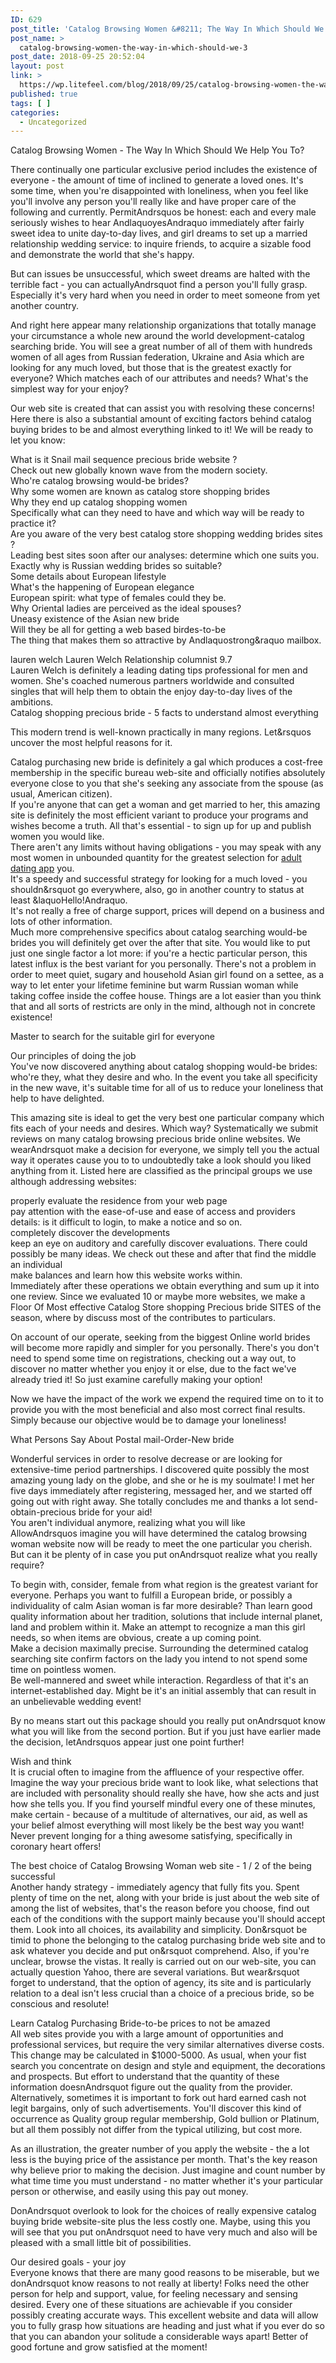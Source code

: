 ```yaml
---
ID: 629
post_title: 'Catalog Browsing Women &#8211; The Way In Which Should We Help You To?'
post_name: >
  catalog-browsing-women-the-way-in-which-should-we-3
post_date: 2018-09-25 20:52:04
layout: post
link: >
  https://wp.litefeel.com/blog/2018/09/25/catalog-browsing-women-the-way-in-which-should-we-3/
published: true
tags: [ ]
categories:
  - Uncategorized
---
```

Catalog Browsing Women - The Way In Which Should We Help You To?  <p>There continually one particular exclusive period includes the existence of everyone - the amount of time of inclined to generate a loved ones. It's some time, when you're disappointed with loneliness, when you feel like you'll involve any person you'll really like and have proper care of the following and currently. PermitAndrsquos be honest: each and every male seriously wishes to hear AndlaquoyesAndraquo immediately after fairly sweet idea to unite day-to-day lives, and girl dreams to set up a married relationship wedding service: to inquire friends, to acquire a sizable food and demonstrate the world that she's happy.</p>  <p>But can issues be unsuccessful, which sweet dreams are halted with the terrible fact - you can actuallyAndrsquot find a person you'll fully grasp. Especially it's very hard when you need in order to meet someone from yet another country.</p>  <p>And right here appear many relationship organizations that totally manage your circumstance a whole new around the world development-catalog searching bride. You will see a great number of all of them with hundreds women of all ages from Russian federation, Ukraine and Asia which are looking for any much loved, but those that is the greatest exactly for everyone? Which matches each of our attributes and needs? What's the simplest way for your enjoy?</p>  <p>Our web site is created that can assist you with resolving these concerns! Here there is also a substantial amount of exciting factors behind catalog buying brides to be and almost everything linked to it!<!--more--> We will be ready to let you know:</p>  <p>What is it Snail mail sequence precious bride website ?<br>Check out new globally known wave from the modern society.<br>Who're catalog browsing would-be brides?<br>Why some women are known as catalog store shopping brides<br>Why they end up catalog shopping women<br>Specifically what can they need to have and which way will be ready to practice it?<br>Are you aware of the very best catalog store shopping wedding brides sites ?<br>Leading best sites soon after our analyses: determine which one suits you.<br>Exactly why is Russian wedding brides so suitable?<br>Some details about European lifestyle<br>What's the happening of European elegance<br>European spirit: what type of females could they be.<br>Why Oriental ladies are perceived as the ideal spouses?<br>Uneasy existence of the Asian new bride<br>Will they be all for getting a web based birdes-to-be<br>The thing that makes them so attractive by Andlaquostrong&amp;raquo mailbox.</p>  <p>lauren welch Lauren Welch Relationship columnist 9.7 <br>Lauren Welch is definitely a leading dating tips professional for men and women. She's coached numerous partners worldwide and consulted singles that will help them to obtain the enjoy day-to-day lives of the ambitions.<br>Catalog shopping precious bride - 5 facts to understand almost everything</p>  <p>This modern trend is well-known practically in many regions. Let&amp;rsquos uncover the most helpful reasons for it.</p>  <p>Catalog purchasing new bride is definitely a gal which produces a cost-free membership in the specific bureau web-site and officially notifies absolutely everyone close to you that she's seeking any associate from the spouse (as usual, American citizen).<br>If you're anyone that can get a woman and get married to her, this amazing site is definitely the most efficient variant to produce your programs and wishes become a truth. All that's essential - to sign up for up and publish women you would like.<br>There aren't any limits without having obligations - you may speak with any most women in unbounded quantity for the greatest selection for <a href="https://jump4loves.com/adult-dating/">adult dating app</a> you.<br>It's a speedy and successful strategy for looking for a much loved - you shouldn&amp;rsquot go everywhere, also, go in another country to status at least &amp;laquoHello!Andraquo.<br>It's not really a free of charge support, prices will depend on a business and lots of other information.<br>Much more comprehensive specifics about catalog searching would-be brides you will definitely get over the after that site. You would like to put just one single factor a lot more: if you're a hectic particular person, this latest influx is the best variant for you personally. There's not a problem in order to meet quiet, sugary and household Asian girl found on a settee, as a way to let enter your lifetime feminine but warm Russian woman while taking coffee inside the coffee house. Things are a lot easier than you think that and all sorts of restricts are only in the mind, although not in concrete existence!</p>  <p>Master to search for the suitable girl for everyone</p>  <p>Our principles of doing the job<br>You've now discovered anything about catalog shopping would-be brides: who're they, what they desire and who. In the event you take all specificity in the new wave, it's suitable time for all of us to reduce your loneliness that help to have delighted.</p>  <p>This amazing site is ideal to get the very best one particular company which fits each of your needs and desires. Which way? Systematically we submit reviews on many catalog browsing precious bride online websites. We wearAndrsquot make a decision for everyone, we simply tell you the actual way it operates cause you to to undoubtedly take a look should you liked anything from it. Listed here are classified as the principal groups we use although addressing websites:</p>  <p>properly evaluate the residence from your web page<br>pay attention with the ease-of-use and ease of access and providers details: is it difficult to login, to make a notice and so on.<br>completely discover the developments<br>keep an eye on auditory and carefully discover evaluations. There could possibly be many ideas. We check out these and after that find the middle an individual<br>make balances and learn how this website works within.<br>Immediately after these operations we obtain everything and sum up it into one review. Since we evaluated 10 or maybe more websites, we make a Floor Of Most effective Catalog Store shopping Precious bride SITES of the season, where by discuss most of the contributes to particulars.</p>  <p>On account of our operate, seeking from the biggest Online world brides will become more rapidly and simpler for you personally. There's you don't need to spend some time on registrations, checking out a way out, to discover no matter whether you enjoy it or else, due to the fact we've already tried it! So just examine carefully making your option!</p>  <p>Now we have the impact of the work we expend the required time on to it to provide you with the most beneficial and also most correct final results. Simply because our objective would be to damage your loneliness!</p>  <p>What Persons Say About Postal mail-Order-New bride</p>  <p>Wonderful services in order to resolve decrease or are looking for extensive-time period partnerships. I discovered quite possibly the most amazing young lady on the globe, and she or he is my soulmate! I met her five days immediately after registering, messaged her, and we started off going out with right away. She totally concludes me and thanks a lot send-obtain-precious bride for your aid!<br>You aren't individual anymore, realizing what you will like<br>AllowAndrsquos imagine you will have determined the catalog browsing woman website now will be ready to meet the one particular you cherish. But can it be plenty of in case you put onAndrsquot realize what you really require?</p>  <p>To begin with, consider, female from what region is the greatest variant for everyone. Perhaps you want to fulfill a European bride, or possibly a individuality of calm Asian woman is far more desirable? Than learn good quality information about her tradition, solutions that include internal planet, land and problem within it. Make an attempt to recognize a man this girl needs, so when items are obvious, create a up coming point.<br>Make a decision maximally precise. Surrounding the determined catalog searching site confirm factors on the lady you intend to not spend some time on pointless women.<br>Be well-mannered and sweet while interaction. Regardless of that it's an internet-established day. Might be it's an initial assembly that can result in an unbelievable wedding event!</p>  <p>By no means start out this package should you really put onAndrsquot know what you will like from the second portion. But if you just have earlier made the decision, letAndrsquos appear just one point further!</p>  <p>Wish and think<br>It is crucial often to imagine from the affluence of your respective offer. Imagine the way your precious bride want to look like, what selections that are included with personality should really she have, how she acts and just how she tells you. If you find yourself mindful every one of these minutes, make certain - because of a multitude of alternatives, our aid, as well as your belief almost everything will most likely be the best way you want! Never prevent longing for a thing awesome satisfying, specifically in coronary heart offers!</p>  <p>The best choice of Catalog Browsing Woman web site - 1 / 2 of the being successful<br>Another handy strategy - immediately agency that fully fits you. Spent plenty of time on the net, along with your bride is just about the web site of among the list of websites, that's the reason before you choose, find out each of the conditions with the support mainly because you'll should accept them. Look into all choices, its availability and simplicity. Don&amp;rsquot be timid to phone the belonging to the catalog purchasing bride web site and to ask whatever you decide and put on&amp;rsquot comprehend. Also, if you're unclear, browse the vistas. It really is carried out on our web-site, you can actually question Yahoo, there are several variations. But wear&amp;rsquot forget to understand, that the option of agency, its site and is particularly relation to a deal isn't less crucial than a choice of a precious bride, so be conscious and resolute!</p>  <p>Learn Catalog Purchasing Bride-to-be prices to not be amazed<br>All web sites provide you with a large amount of opportunities and professional services, but require the very similar alternatives diverse costs. This change may be calculated in $1000-5000. As usual, when your fist search you concentrate on design and style and equipment, the decorations and prospects. But effort to understand that the quantity of these information doesnAndrsquot figure out the quality from the provider. Alternatively, sometimes it is important to fork out hard earned cash not legit bargains, only of such advertisements. You'll discover this kind of occurrence as Quality group regular membership, Gold bullion or Platinum, but all them possibly not differ from the typical utilizing, but cost more.</p>  <p>As an illustration, the greater number of you apply the website - the a lot less is the buying price of the assistance per month. That's the key reason why believe prior to making the decision. Just imagine and count number by what time time you must understand - no matter whether it's your particular person or otherwise, and easily using this pay out money.</p>  <p>DonAndrsquot overlook to look for the choices of really expensive catalog buying bride website-site plus the less costly one. Maybe, using this you will see that you put onAndrsquot need to have very much and also will be pleased with a small little bit of possibilities.</p>  <p>Our desired goals - your joy<br>Everyone knows that there are many good reasons to be miserable, but we donAndrsquot know reasons to not really at liberty! Folks need the other person for help and support, value, for feeling necessary and sensing desired. Every one of these situations are achievable if you consider possibly creating accurate ways. This excellent website and data will allow you to fully grasp how situations are heading and just what if you ever do so that you can abandon your solitude a considerable ways apart! Better of good fortune and grow satisfied at the moment!</p>